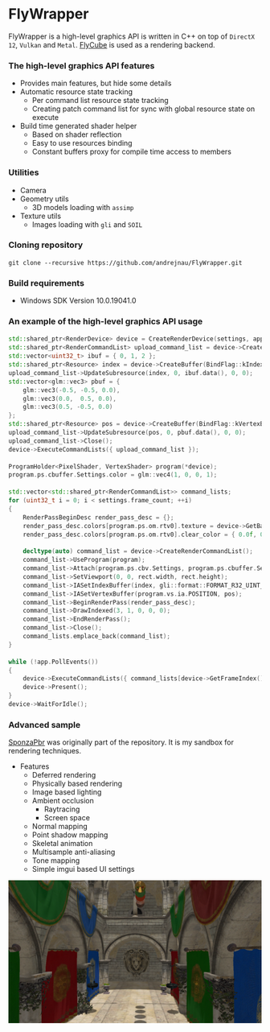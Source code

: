 # FlyWrapper
FlyWrapper is a high-level graphics API is written in C++ on top of `DirectX 12`, `Vulkan` and `Metal`.
[FlyCube](https://github.com/andrejnau/FlyCube) is used as a rendering backend.

### The high-level graphics API features
* Provides main features, but hide some details
* Automatic resource state tracking
  * Per command list resource state tracking
  * Creating patch command list for sync with global resource state on execute
* Build time generated shader helper
  * Based on shader reflection
  * Easy to use resources binding
  * Constant buffers proxy for compile time access to members

### Utilities
  * Camera
  * Geometry utils
    * 3D models loading with `assimp`
  * Texture utils
    * Images loading with `gli` and `SOIL`

### Cloning repository
```
git clone --recursive https://github.com/andrejnau/FlyWrapper.git
```

### Build requirements
* Windows SDK Version 10.0.19041.0

### An example of the high-level graphics API usage
```cpp
std::shared_ptr<RenderDevice> device = CreateRenderDevice(settings, app.GetNativeWindow(), rect.width, rect.height);
std::shared_ptr<RenderCommandList> upload_command_list = device->CreateRenderCommandList();
std::vector<uint32_t> ibuf = { 0, 1, 2 };
std::shared_ptr<Resource> index = device->CreateBuffer(BindFlag::kIndexBuffer | BindFlag::kCopyDest, sizeof(uint32_t) * ibuf.size());
upload_command_list->UpdateSubresource(index, 0, ibuf.data(), 0, 0);
std::vector<glm::vec3> pbuf = {
    glm::vec3(-0.5, -0.5, 0.0),
    glm::vec3(0.0,  0.5, 0.0),
    glm::vec3(0.5, -0.5, 0.0)
};
std::shared_ptr<Resource> pos = device->CreateBuffer(BindFlag::kVertexBuffer | BindFlag::kCopyDest, sizeof(glm::vec3) * pbuf.size());
upload_command_list->UpdateSubresource(pos, 0, pbuf.data(), 0, 0);
upload_command_list->Close();
device->ExecuteCommandLists({ upload_command_list });

ProgramHolder<PixelShader, VertexShader> program(*device);
program.ps.cbuffer.Settings.color = glm::vec4(1, 0, 0, 1);

std::vector<std::shared_ptr<RenderCommandList>> command_lists;
for (uint32_t i = 0; i < settings.frame_count; ++i)
{
    RenderPassBeginDesc render_pass_desc = {};
    render_pass_desc.colors[program.ps.om.rtv0].texture = device->GetBackBuffer(i);
    render_pass_desc.colors[program.ps.om.rtv0].clear_color = { 0.0f, 0.2f, 0.4f, 1.0f };

    decltype(auto) command_list = device->CreateRenderCommandList();
    command_list->UseProgram(program);
    command_list->Attach(program.ps.cbv.Settings, program.ps.cbuffer.Settings);
    command_list->SetViewport(0, 0, rect.width, rect.height);
    command_list->IASetIndexBuffer(index, gli::format::FORMAT_R32_UINT_PACK32);
    command_list->IASetVertexBuffer(program.vs.ia.POSITION, pos);
    command_list->BeginRenderPass(render_pass_desc);
    command_list->DrawIndexed(3, 1, 0, 0, 0);
    command_list->EndRenderPass();
    command_list->Close();
    command_lists.emplace_back(command_list);
}

while (!app.PollEvents())
{
    device->ExecuteCommandLists({ command_lists[device->GetFrameIndex()] });
    device->Present();
}
device->WaitForIdle();
```

### Advanced sample
[SponzaPbr](https://github.com/andrejnau/SponzaPbr) was originally part of the repository. It is my sandbox for rendering techniques.
* Features
  * Deferred rendering
  * Physically based rendering
  * Image based lighting
  * Ambient occlusion
    * Raytracing
    * Screen space
  * Normal mapping
  * Point shadow mapping
  * Skeletal animation
  * Multisample anti-aliasing
  * Tone mapping
  * Simple imgui based UI settings

![sponza.png](screenshots/sponza.png)
